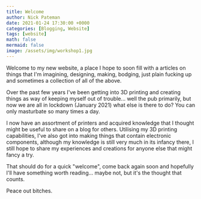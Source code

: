 ```yaml
---
title: Welcome
author: Nick Pateman
date: 2021-01-24 17:30:00 +0000
categories: [Blogging, Website]
tags: [website]
math: false
mermaid: false
image: /assets/img/workshop1.jpg
---
```


Welcome to my new website, a place I hope to soon fill with a articles on things that I'm imagining, designing, making, bodging, just plain fucking up and sometimes a collection of all of the above.

Over the past few years I've been getting into 3D printing and creating things as way of keeping myself out of trouble... well the pub primarily, but now we are all in lockdown (January 2021) what else is there to do?  You can only masturbate so many times a day.

I now have an assortment of printers and acquired knowledge that I thought might be useful to share on a blog for others.  Utilising my 3D printing capabilities, I've also got into making things that contain electronic components, although my knowledge is still very much in its infancy there, I still hope to share my experiences and creations for anyone else that might fancy a try.

That should do for a quick "welcome", come back again soon and hopefully I'll have something worth reading... maybe not, but it's the thought that counts.

Peace out bitches.